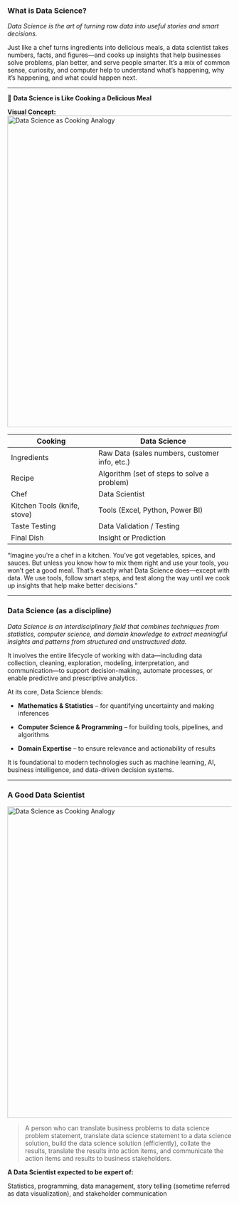 

### **What is Data Science?**

*Data Science is the art of turning raw data into useful stories and smart decisions.*

Just like a chef turns ingredients into delicious meals, a data scientist takes numbers, facts, and figures—and cooks up insights that help businesses solve problems, plan better, and serve people smarter. It’s a mix of common sense, curiosity, and computer help to understand what’s happening, why it’s happening, and what could happen next.

---

🎨 **Data Science is Like Cooking a Delicious Meal**

**Visual Concept:**  
<img title="" src="file:///C:/Users/anant/Desktop/AU2025/src_images/data-science-recepie.png" alt="Data Science as Cooking Analogy" width="700" style="display: block; margin: auto;">

| **Cooking**                  | **Data Science**                              |
| ---------------------------- | --------------------------------------------- |
| Ingredients                  | Raw Data (sales numbers, customer info, etc.) |
| Recipe                       | Algorithm (set of steps to solve a problem)   |
| Chef                         | Data Scientist                                |
| Kitchen Tools (knife, stove) | Tools (Excel, Python, Power BI)               |
| Taste Testing                | Data Validation / Testing                     |
| Final Dish                   | Insight or Prediction                         |


“Imagine you're a chef in a kitchen. You’ve got vegetables, spices, and sauces. But unless you know how to mix them right and use your tools, you won’t get a good meal. That’s exactly what Data Science does—except with data. We use tools, follow smart steps, and test along the way until we cook up insights that help make better decisions.”

---

### **Data Science (as a discipline)**

*Data Science is an interdisciplinary field that combines techniques from statistics, computer science, and domain knowledge to extract meaningful insights and patterns from structured and unstructured data.*

It involves the entire lifecycle of working with data—including data collection, cleaning, exploration, modeling, interpretation, and communication—to support decision-making, automate processes, or enable predictive and prescriptive analytics.

At its core, Data Science blends:

- **Mathematics & Statistics** – for quantifying uncertainty and making inferences

- **Computer Science & Programming** – for building tools, pipelines, and algorithms

- **Domain Expertise** – to ensure relevance and actionability of results

It is foundational to modern technologies such as machine learning, AI, business intelligence, and data-driven decision systems.

---

### **A Good Data Scientist**

<img title="" src="file:///C:/Users/anant/Desktop/AU2025/src_images/a-good-data-scientist.png" alt="Data Science as Cooking Analogy" width="700" style="display: block; margin: auto;">

> A person who can translate business problems to data science problem statement, translate data science statement to a data science solution, build the data science solution (efficiently), collate the results, translate the results into action items, and communicate the action items and results to business stakeholders.



**A Data Scientist expected to be expert of:**

Statistics, programming, data management, story telling (sometime referred as data visualization), and stakeholder communication
